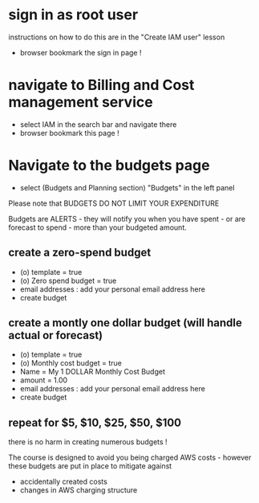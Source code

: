 # sign in as root user

instructions on how to do this are in the "Create IAM user" lesson

- browser bookmark the sign in page !

# navigate to Billing and Cost management service

- select IAM in the search bar and navigate there
- browser bookmark this page !

# Navigate to the budgets page

- select (Budgets and Planning section) "Budgets" in the left panel

Please note that BUDGETS DO NOT LIMIT YOUR EXPENDITURE

Budgets are ALERTS - they will notify you when you have spent - or are forecast to spend - more than your budgeted amount.

## create a zero-spend budget 
- (o) template = true
- (o) Zero spend budget = true
- email addresses : add your personal email address here 
- create budget

## create a montly one dollar budget (will handle actual or forecast)
- (o) template = true
- (o) Monthly cost budget = true
- Name = My 1 DOLLAR Monthly Cost Budget
- amount = 1.00
- email addresses : add your personal email address here 
- create budget

## repeat for $5, $10, $25, $50, $100

there is no harm in creating numerous budgets !

The course is designed to avoid you being charged AWS costs - however these budgets are put in place to mitigate against 
- accidentally created costs
- changes in AWS charging structure







